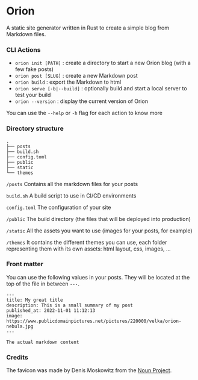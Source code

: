 Orion
=====

A static site generator written in Rust to create a simple blog from Markdown files.

### CLI Actions
* `orion init [PATH]` : create a directory to start a new Orion blog (with a few fake posts)
* `orion post [SLUG]` : create a new Markdown post
* `orion build` : export the Markdown to html
* `orion serve [-b|--build]` : optionally build and start a local server to test your build
* `orion --version` : display the current version of Orion

You can use the `--help` or `-h` flag for each action to know more

### Directory structure
```
.
├── posts
├── build.sh
├── config.toml
├── public
├── static
└── themes
``` 

`/posts`
Contains all the markdown files for your posts

`build.sh`
A build script to use in CI/CD environments

`config.toml`
The configuration of your site

`/public`
The build directory (the files that will be deployed into production)

`/static`
All the assets you want to use (images for your posts, for example)

`/themes`
It contains the different themes you can use, each folder representing them with its own assets: html layout, css, images, ...

### Front matter
You can use the following values in your posts. They will be located at the top of the file in between `---`.

```
---
title: My great title
description: This is a small summary of my post
published_at: 2022-11-01 11:12:13
image: https://www.publicdomainpictures.net/pictures/220000/velka/orion-nebula.jpg
---

The actual markdown content
```

### Credits 

The favicon was made by Denis Moskowitz from the [Noun Project](https://thenounproject.com/term/orion/868269/).
